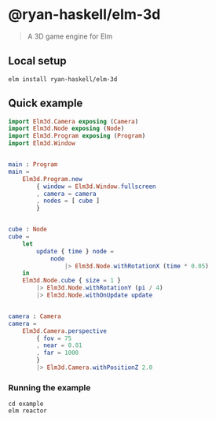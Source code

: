 # @ryan-haskell/elm-3d
> A 3D game engine for Elm

## Local setup 

```
elm install ryan-haskell/elm-3d
```

## Quick example

```elm
import Elm3d.Camera exposing (Camera)
import Elm3d.Node exposing (Node)
import Elm3d.Program exposing (Program)
import Elm3d.Window


main : Program
main =
    Elm3d.Program.new
        { window = Elm3d.Window.fullscreen
        , camera = camera
        , nodes = [ cube ]
        }


cube : Node
cube =
    let
        update { time } node =
            node
                |> Elm3d.Node.withRotationX (time * 0.05)
    in
    Elm3d.Node.cube { size = 1 }
        |> Elm3d.Node.withRotationY (pi / 4)
        |> Elm3d.Node.withOnUpdate update


camera : Camera
camera =
    Elm3d.Camera.perspective
        { fov = 75
        , near = 0.01
        , far = 1000
        }
        |> Elm3d.Camera.withPositionZ 2.0
```

### Running the example

```
cd example
elm reactor
```